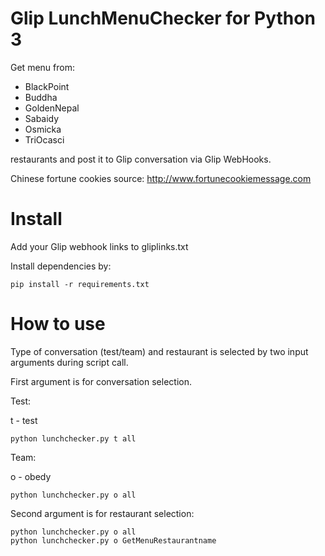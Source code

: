 # Glip LunchMenuChecker for Python 3

Get menu from:
- BlackPoint
- Buddha
- GoldenNepal
- Sabaidy
- Osmicka
- TriOcasci

restaurants and post it to Glip conversation via Glip WebHooks.

Chinese fortune cookies source: http://www.fortunecookiemessage.com

# Install

Add your Glip webhook links to gliplinks.txt

Install dependencies by:
```
pip install -r requirements.txt
```

# How to use

Type of conversation (test/team) and restaurant is selected by two input arguments during script call.

First argument is for conversation selection.

Test:

t - test
```
python lunchchecker.py t all
```

Team:

o - obedy
```
python lunchchecker.py o all
```
Second argument is for restaurant selection:

```
python lunchchecker.py o all
python lunchchecker.py o GetMenuRestaurantname
```
